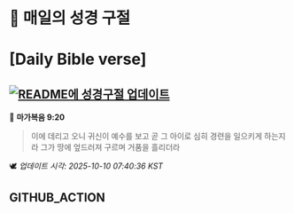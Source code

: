 # 🙏 매일의 성경 구절
# [Daily Bible verse]
## [![README에 성경구절 업데이트](https://github.com/DONGSUKA/first_test/actions/workflows/update-readme-bible.yml/badge.svg)](https://github.com/DONGSUKA/first_test/actions/workflows/update-readme-bible.yml)
<!-- START_BIBLE_VERSE -->
📖 **마가복음 9:20**
> 이에 데리고 오니 귀신이 예수를 보고 곧 그 아이로 심히 경련을 일으키게 하는지라 그가 땅에 엎드러져 구르며 거품을 흘리더라

🕊️ _업데이트 시각: 2025-10-10 07:40:36 KST_
  <!-- END_BIBLE_VERSE -->
## GITHUB_ACTION
